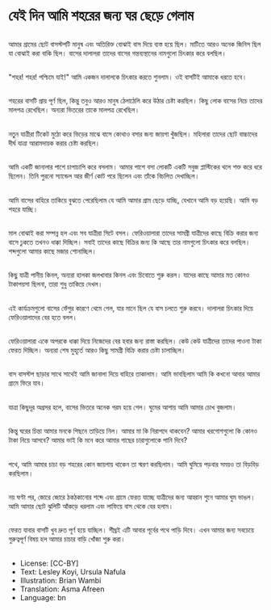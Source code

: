 # যেই দিন আমি শহরের জন্য ঘর ছেড়ে গেলাম

##
আমার গ্রামের ছোট বাসস্টপটি মানুষ এবং অতিরিক্ত বোঝাই বাস দিয়ে ব্যস্ত হয়ে ছিল। মাটিতে আরও অনেক জিনিস ছিল যা বোঝাই করা বাকি ছিল। বাসের দালালরা তাদের বাসের গন্তব্যস্থানের নামগুলো চিৎকার করে বলছিল।

##
"শহর! শহর! পশ্চিমে যাই!" আমি একজন দালালকে চিৎকার করতে শুনলাম। ওই বাসটিই আমাকে ধরতে হবে।

##
শহরের বাসটি প্রায় পূর্ণ ছিল, কিন্তু তবুও আরও মানুষ ঠেলাঠেলি করে উঠার চেষ্টা করছিল। কিছু লোক বাসের নিচে তাদের মালপত্র রেখেছিল। অন্যরা ভিতরের তাকে মালপত্র রেখেছিল।

##
নতুন যাত্রীরা টিকেট মুঠো করে ভিড়ের মাঝে বাসে কোথাও বসার জন্য জায়গা খুঁজছিল। মহিলারা তাদের ছোট বাচ্চাদের দীর্ঘ যাত্রা আরামদায়ক করার চেষ্টা করছিল।

##
আমি একটি জানালার পাশে চাপাচাপি করে বসলাম। আমার পাশে বসা লোকটি একটি সবুজ প্লাস্টিকের থলে শক্ত করে ধরে ছিলেন। তিনি পুরনো স্যান্ডেল আর জীর্ণ কোট পরে ছিলেন এবং তাঁকে বিচলিত দেখাচ্ছিল।

##
আমি বাসের বাহিরে তাকিয়ে বুঝতে পেরেছিলাম যে আমি আমার গ্রাম ছেড়ে যাচ্ছি, যেখানে আমি বড় হয়েছি। আমি বড় শহরে যাচ্ছি।

##
মাল বোঝাই করা সম্পন্ন হল এবং সব যাত্রীরা সিটে বসল। ফেরিওয়ালারা তাদের সামগ্রী যাত্রীদের কাছে বিক্রি করার জন্য বাসে ঢুকতে তখনও ধাক্কা দিচ্ছিল। সবাই তাদের কাছে বিক্রির জন্য কি আছে তার নামগুলো চিৎকার করে বলছিল। শব্দগুলো আমার কাছে মজার শোনাচ্ছিল।

##
কিছু যাত্রী পানীয় কিনল, অন্যরা হালকা জলখাবার কিনল এবং চিবোতে শুরু করল। যাদের কাছে আমার মত কোনও টাকাপয়সা ছিলনা, তারা শুধু তাকিয়ে দেখল।

##
এই কার্যক্রমগুলো বাসের ভেঁপুর কারণে থেমে গেল, যার মানে ছিল যে বাস চলতে শুরু করবে। দালালরা চিৎকার দিয়ে ফেরিওয়ালাদের বের হতে বলল।

##
ফেরিওয়ালারা একে অপরকে ধাক্কা দিয়ে নিজেদের বের হবার জন্য রাস্তা করছিল। কেউ কেউ যাত্রীদের তাদের পাওনা টাকা ফেরত দিচ্ছিল। অন্যরা শেষ মুহূর্তে আরও কিছু সামগ্রী বিক্রি করার চেষ্টা চালাচ্ছিল।

##
বাস বাসস্টপ ছাড়ার সাথে সাথেই আমি জানালা দিয়ে বাহিরে তাকালাম। আমি ভাবছিলাম আমি কি কখনো আবার আমার গ্রামে ফিরে যাব।

##
যাত্রা কিছুদূর অগ্রসর হলে, বাসের ভিতরে অনেক গরম হয়ে গেল। ঘুমের আশায় আমি আমার চোখ বুজলাম।

##
কিন্তু ঘরের চিন্তা আমার মনকে পিছনে তাড়িয়ে নিল। আমার মা কি নিরাপদে থাকবেন? আমার খরগোশগুলো কি কোনও টাকা নিয়ে আসবে? আমার ভাই কি মনে করে আমার গাছের চারাগুলোকে পানি দিবে?

##
পথে, আমি আমার চাচা বড় শহরের কোন জায়গায় থাকেন তা স্মরণ করছিলাম। আমি ঘুমিয়ে পড়বার সময়ও তা বিড়বিড় করছিলাম।

##
নয় ঘণ্টা পর, জোরে জোরে ঠকঠকানোর শব্দে এবং গ্রামে ফেরত যাচ্ছে যাত্রীদের জন্য আহ্বান শুনে আমার ঘুম ভাঙল। আমি আমার ছোট ঝুলিটি আঁকড়ে ধরলাম এবং লাফিয়ে বাস থেকে বের হলাম।

##
ফেরত যাবার বাসটি খুব দ্রুত পূর্ণ হয়ে যাচ্ছিল। শীঘ্রই এটি আবার পূর্বের পথে পাড়ি দিবে। এখন আমার জন্য সবচেয়ে গুরুত্বপূর্ণ বিষয় হল আমার চাচার বাড়ি খোঁজা শুরু করা।

##
* License: [CC-BY]
* Text: Lesley Koyi, Ursula Nafula
* Illustration: Brian Wambi
* Translation: Asma Afreen
* Language: bn
